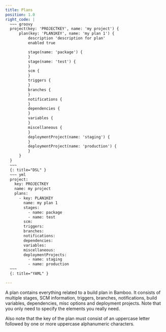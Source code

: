 ```yaml
---
title: Plans
position: 1.0
right_code: |
  ~~~ groovy
  project(key: 'PROJECTKEY', name: 'my project') {
      plan(key: 'PLAN1KEY', name: 'my plan 1') {
          description 'description for plan'
          enabled true

          stage(name: 'package') {
          }
          stage(name: 'test') {
          }
          scm {
          }
          triggers {
          }
          branches {
          }
          notifications {
          }
          dependencies {
          }
          variables {
          }
          miscellaneous {
          }
          deploymentProject(name: 'staging') {
          }
          deploymentProject(name: 'production') {
          }
      }
  }
  ~~~
  {: title="DSL" }
  ~~~ yml
  project:
    key: PROJECTKEY
    name: my project
    plans:
      - key: PLAN1KEY
        name: my plan 1
        stages:
          - name: package
          - name: test
        scm:          
        triggers:
        branches:
        notifications:
        dependencies:
        variables:
        miscellaneous:
        deploymentProjects:
          - name: staging
          - name: production
  ~~~
  {: title="YAML" }

---
```

A plan contains everything related to a build plan in Bamboo. It consists of multiple stages, SCM information, triggers,
branches, notifications, build variables, dependencies, misc options and deployment projects. Note that you only need to
specify the elements you really need.

Also note that the key of the plan must consist of an uppercase letter followed by one or more uppercase alphanumeric
characters.